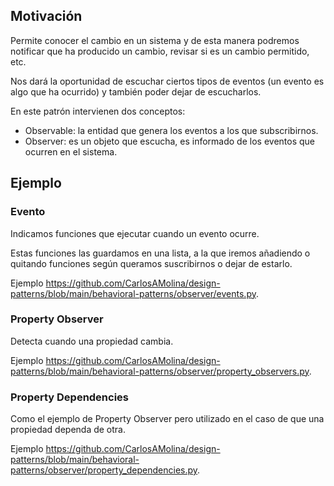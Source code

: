 ## Motivación

Permite conocer el cambio en un sistema y de esta manera podremos notificar que ha producido un cambio, revisar si es un cambio permitido, etc.

Nos dará la oportunidad de escuchar ciertos tipos de eventos (un evento es algo que ha ocurrido) y también poder dejar de escucharlos.


En este patrón intervienen dos conceptos:

- Observable: la entidad que genera los eventos a los que subscribirnos.
- Observer: es un objeto que escucha, es informado de los eventos que ocurren en el sistema.

## Ejemplo

### Evento

Indicamos funciones que ejecutar cuando un evento ocurre.

Estas funciones las guardamos en una lista, a la que iremos añadiendo o quitando funciones según queramos suscribirnos o dejar de estarlo.

Ejemplo <https://github.com/CarlosAMolina/design-patterns/blob/main/behavioral-patterns/observer/events.py>.

### Property Observer

Detecta cuando una propiedad cambia.

Ejemplo <https://github.com/CarlosAMolina/design-patterns/blob/main/behavioral-patterns/observer/property_observers.py>.

### Property Dependencies

Como el ejemplo de Property Observer pero utilizado en el caso de que una propiedad dependa de otra.

Ejemplo <https://github.com/CarlosAMolina/design-patterns/blob/main/behavioral-patterns/observer/property_dependencies.py>.


